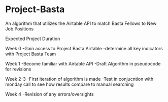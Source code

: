 # Project-Basta
An algorithm that utilizes the Airtable API to match Basta Fellows to New Job Positions

Expected Project Duration

Week 0
-Gain access to Project Basta Airtable
-determine all key indicators with Project Basta Team

Week 1
-Become familiar with Airtable API
-Draft Algorithm in pseudocode for revisions

Week 2-3
-First iteration of algorithm is made
-Test in conjucntion with monday call to see how results compare to manual searching

Week 4
-Revision of any errors/oversights

